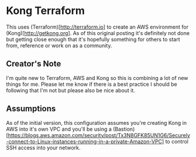 # Kong Terraform

This uses (Terraform)[http://terraform.io] to create an AWS environment for (Kong)[http://getkong.org].  As of this original posting it's definitely not done but getting close enough that it's hopefully something for others to start from, reference or work on as a community.  

## Creator's Note

I'm quite new to Terraform, AWS and Kong so this is combining a lot of new things for me.  Please let me know if there is a best practice I should be following that I'm not but please also be nice about it.

## Assumptions

As of the initial version, this configuration assumes you're creating Kong in AWS into it's own VPC and you'll be using a (Bastion)[https://blogs.aws.amazon.com/security/post/Tx3N8GFK85UN1G6/Securely-connect-to-Linux-instances-running-in-a-private-Amazon-VPC] to control SSH access into your network.